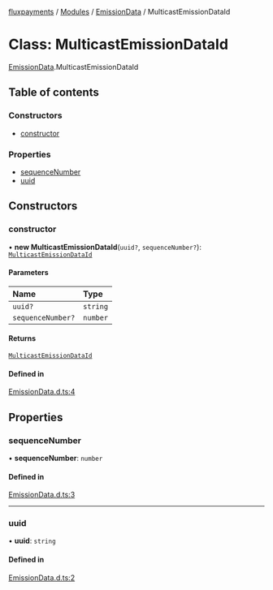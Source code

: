 [fluxpayments](../README.md) / [Modules](../modules.md) / [EmissionData](../modules/EmissionData.md) / MulticastEmissionDataId

# Class: MulticastEmissionDataId

[EmissionData](../modules/EmissionData.md).MulticastEmissionDataId

## Table of contents

### Constructors

- [constructor](EmissionData.MulticastEmissionDataId.md#constructor)

### Properties

- [sequenceNumber](EmissionData.MulticastEmissionDataId.md#sequencenumber)
- [uuid](EmissionData.MulticastEmissionDataId.md#uuid)

## Constructors

### constructor

• **new MulticastEmissionDataId**(`uuid?`, `sequenceNumber?`): [`MulticastEmissionDataId`](EmissionData.MulticastEmissionDataId.md)

#### Parameters

| Name | Type |
| :------ | :------ |
| `uuid?` | `string` |
| `sequenceNumber?` | `number` |

#### Returns

[`MulticastEmissionDataId`](EmissionData.MulticastEmissionDataId.md)

#### Defined in

[EmissionData.d.ts:4](https://github.com/fluxpayments1/fluxpayments_api_ts/blob/6103192d7fb84eaecb4f90e507f29fc4fd1e1b08/src/types/flux_types/EmissionData.d.ts#L4)

## Properties

### sequenceNumber

• **sequenceNumber**: `number`

#### Defined in

[EmissionData.d.ts:3](https://github.com/fluxpayments1/fluxpayments_api_ts/blob/6103192d7fb84eaecb4f90e507f29fc4fd1e1b08/src/types/flux_types/EmissionData.d.ts#L3)

___

### uuid

• **uuid**: `string`

#### Defined in

[EmissionData.d.ts:2](https://github.com/fluxpayments1/fluxpayments_api_ts/blob/6103192d7fb84eaecb4f90e507f29fc4fd1e1b08/src/types/flux_types/EmissionData.d.ts#L2)
